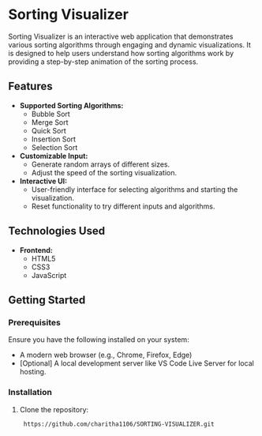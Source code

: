 # Sorting Visualizer

Sorting Visualizer is an interactive web application that demonstrates various sorting algorithms through engaging and dynamic visualizations. It is designed to help users understand how sorting algorithms work by providing a step-by-step animation of the sorting process.

## Features

- **Supported Sorting Algorithms:**
  - Bubble Sort
  - Merge Sort
  - Quick Sort
  - Insertion Sort
  - Selection Sort
- **Customizable Input:**
  - Generate random arrays of different sizes.
  - Adjust the speed of the sorting visualization.
- **Interactive UI:**
  - User-friendly interface for selecting algorithms and starting the visualization.
  - Reset functionality to try different inputs and algorithms.

## Technologies Used

- **Frontend:**
  - HTML5
  - CSS3
  - JavaScript

## Getting Started

### Prerequisites

Ensure you have the following installed on your system:
- A modern web browser (e.g., Chrome, Firefox, Edge)
- [Optional] A local development server like VS Code Live Server for local hosting.

### Installation

1. Clone the repository:
   ```bash
    https://github.com/charitha1106/SORTING-VISUALIZER.git
